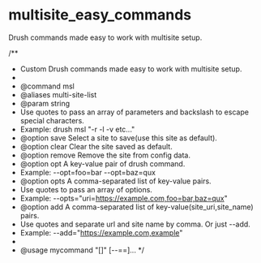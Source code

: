 # multisite_easy_commands
Drush commands made easy to work with multisite setup.

/**
   * Custom Drush commands made easy to work with multisite setup.
   *
   * @command msl
   * @aliases multi-site-list
   * @param string
   *   Use quotes to pass an array of parameters and backslash to escape special characters.
   *   Example: drush msl "\-r \-l \-v etc..."
   * @option save Select a site to save(use this site as default).
   * @option clear Clear the site saved as default.
   * @option remove Remove the site from config data.
   * @option opt A key-value pair of drush command.
   *   Example: --opt=foo=bar --opt=baz=qux
   * @option opts A comma-separated list of key-value pairs.
   *   Use quotes to pass an array of options.
   *   Example: --opts="uri=https://example.com,foo=bar,baz=qux"
   * @option add A comma-separated list of key-value(site_uri,site_name) pairs.
   *   Use quotes and separate url and site name by comma. Or just --add.
   *   Example: --add="https://example.com,example"
   *
   * @usage mycommand "[<params>]" [--<opt>=<key>=<value>]...
   */
